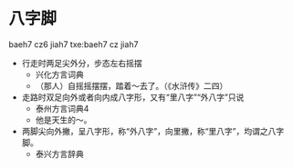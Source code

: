 # 八字脚
baeh7 cz6 jiah7
txe:baeh7 cz jiah7
+ 行走时两足尖外分，步态左右摇摆
  * 兴化方言词典
  - （那人）自摇摇摆摆，踏着～去了。（《水浒传》二四）
+ 走路时双足向外或者向内成八字形，又有“里八字”“外八字”只说
  * 泰州方言词典4
  - 他是天生的～。
+ 两脚尖向外撇，呈八字形，称“外八字”，向里撇，称“里八字”，均谓之八字脚。
  * 泰兴方言辞典
